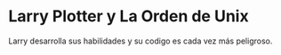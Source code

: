 # Larry Plotter y La Orden de Unix


Larry desarrolla sus habilidades y su codigo es  cada vez más peligroso.
